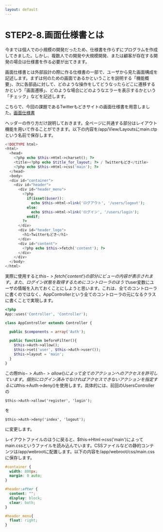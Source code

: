 ```yaml
---
layout: default
---
```

# STEP2-8.画面仕様書とは

今までは個人での小規模の開発だったため、仕様書を作らずにプログラムを作成してきました。しかし、複数人での開発や大規模開発、または顧客が存在する開発の場合は仕様書を作る必要が出てきます。

画面仕様書とは外部設計の際に作る仕様書の一部で、ユーザから見た画面構成を記述します。まずは何のための画面であるかということを説明する「機能概要」、次に各部品に対して、どのような操作をしてどうなったらどこに遷移するかという「画面遷移」、どのような場合にどのようなエラーを表示するかという「チェック」などを記述します。

こちらで、今回の課題であるTwitterもどきサイトの画面仕様書を用意しました。[画面仕様書](dymmy-link)

ヘッダーの作り方だけ説明しておきます。全ページに共通する部分はレイアウト機能を用いて作ることができます。以下の内容を/app/View/Layoutsにmain.ctpという名前で保存します。

```php
<!DOCTYPE html>
<html>
  <head>
    <?php echo $this->Html->charset(); ?>
    <title><?php echo $title_for_layout; ?> / Twitterもどき</title>
    <?php echo $this->Html->css('main'); ?>
  </head>
  <body>
  <div id="container">
    <div id="header">
      <div id="header_menu">
        <?php
          if(isset($user)):
            echo $this->Html->link('ログアウト', '/users/logout');
          else:
            echo $this->Html->link('ログイン', '/users/login');
          endif;
        ?>
      </div>
      <div id="header_logo">
        <h1>Twitterもどき</h1>
      </div>
      <div id="content">
        <?php echo $this->fetch('content'); ?>
      </div>
    </div>
  </body>
</html>
```
実際に使用すると$this->fetch('content')の部分にビューの内容が表示されます。また、ログイン状態を取得するためにコントローラのほうで$user変数にユーザの情報を入れておくことにしようと思います。これは、全てのコントローラに書くのではなく、AppControllerという全てのコントローラの元になるクラスに書くことで実現します。

```php
<?php
App::uses('Controller', 'Controller');

class AppController extends Controller {

  public $components = array('Auth');
  
  public function beforeFilter(){
    $this->Auth->allow();
    $this->set('user', $this->Auth->user());
    $this->layout = 'main';
  }
}
```
この際$this->Auth->allow()によって全てのアクションへのアクセスを許可しています。個別にログイン済みでなければアクセスできないアクションを指定するには$this->Auth->deny()を使用します。具体的には、前回のUsersControllerの

    $this->Auth->allow('register', 'login');

を

    $this->Auth->deny('index', 'logout');

に変更します。

レイアウトファイルのほうに戻ると、$this->Html->css('main')によってmain.cssというファイルを読み込んでいます。CSSファイルなどの静的コンテンツは/app/webrootに配置します。以下の内容を/app/webroot/css/main.cssに保存します。

```css
#container {
  width: 800px;
  margin: 0 auto;
}

#header:after {
  content: "";
  display: block;
  clear: both;
}

#header_menu{
  float: right;
}
```
